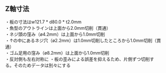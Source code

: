 ## Z軸寸法  
・板の寸法はw121.7 * d80.0 * t2.0mm  
・魚型のアウトラインは上面から2.0mm切削（貫通）  
・ネジ頭の窪み（ø4.2mm）は上面から1.0mm切削  
・↑の中にあるネジ穴（ø2.2mm）は1.0mm切削したところから1.0mm切削（貫通）  
・ゴム足用の窪み（ø8.2mm）は上面から1.0mm切削  
・反対側も左右対称に
・板の歪みによる誤差を抑えるため、片側ずつ切削する。そのためデータは別々にする  
